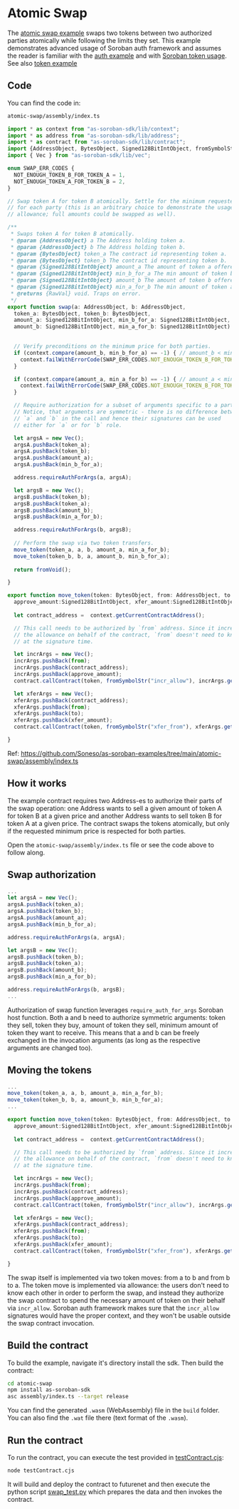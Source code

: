 # Atomic Swap

The [atomic swap example](https://github.com/Soneso/as-soroban-examples/tree/main/atomic-swap) swaps two tokens between two authorized parties atomically while following the limits they set.
This example demonstrates advanced usage of Soroban auth framework and assumes the reader is familiar with the [auth example](https://github.com/Soneso/as-soroban-examples/tree/main/auth) and with [Soroban token usage](https://soroban.stellar.org/docs/reference/interfaces/token-interface). See also [token example](https://github.com/Soneso/as-soroban-examples/tree/main/token)

## Code

You can find the code in:

```sh
atomic-swap/assembly/index.ts
```

```typescript
import * as context from "as-soroban-sdk/lib/context";
import * as address from "as-soroban-sdk/lib/address";
import * as contract from "as-soroban-sdk/lib/contract";
import {AddressObject, BytesObject, Signed128BitIntObject, fromSymbolStr, RawVal, fromVoid} from "as-soroban-sdk/lib/value";
import { Vec } from "as-soroban-sdk/lib/vec";

enum SWAP_ERR_CODES {
  NOT_ENOUGH_TOKEN_B_FOR_TOKEN_A = 1,
  NOT_ENOUGH_TOKEN_A_FOR_TOKEN_B = 2,
}

// Swap token A for token B atomically. Settle for the minimum requested price
// for each party (this is an arbitrary choice to demonstrate the usage of
// allowance; full amounts could be swapped as well).

/**
 * Swaps token A for token B atomically.
 * @param {AddressObject} a The Address holding token a.
 * @param {AddressObject} b The Address holding token b.
 * @param {BytesObject} token_a The contract id representing token a.
 * @param {BytesObject} token_b The contract id representing token b.
 * @param {Signed128BitIntObject} amount_a The amount of token a offered.
 * @param {Signed128BitIntObject} min_b_for_a The min amount of token b requested for the amount of token a offered.
 * @param {Signed128BitIntObject} amount_b The amount of token b offered.
 * @param {Signed128BitIntObject} min_a_for_b The min amount of token a requested for the amount of token b offered.
 * @returns {RawVal} void. Traps on error.
 */
export function swap(a: AddressObject, b: AddressObject, 
  token_a: BytesObject, token_b: BytesObject, 
  amount_a: Signed128BitIntObject, min_b_for_a: Signed128BitIntObject, 
  amount_b: Signed128BitIntObject, min_a_for_b: Signed128BitIntObject): RawVal {
  

  // Verify preconditions on the minimum price for both parties.
  if (context.compare(amount_b, min_b_for_a) == -1) { // amount_b < min_b_for_a 
    context.failWithErrorCode(SWAP_ERR_CODES.NOT_ENOUGH_TOKEN_B_FOR_TOKEN_A);
  }

  if (context.compare(amount_a, min_a_for_b) == -1) { // amount_a < min_a_for_b 
    context.failWithErrorCode(SWAP_ERR_CODES.NOT_ENOUGH_TOKEN_B_FOR_TOKEN_A);
  }

  // Require authorization for a subset of arguments specific to a party.
  // Notice, that arguments are symmetric - there is no difference between
  // `a` and `b` in the call and hence their signatures can be used
  // either for `a` or for `b` role.

  let argsA = new Vec();
  argsA.pushBack(token_a);
  argsA.pushBack(token_b);
  argsA.pushBack(amount_a);
  argsA.pushBack(min_b_for_a);

  address.requireAuthForArgs(a, argsA);

  let argsB = new Vec();
  argsB.pushBack(token_b);
  argsB.pushBack(token_a);
  argsB.pushBack(amount_b);
  argsB.pushBack(min_a_for_b);

  address.requireAuthForArgs(b, argsB);
 
  // Perform the swap via two token transfers.
  move_token(token_a, a, b, amount_a, min_a_for_b);
  move_token(token_b, b, a, amount_b, min_b_for_a);
 
  return fromVoid();

}

export function move_token(token: BytesObject, from: AddressObject, to:AddressObject, 
  approve_amount:Signed128BitIntObject, xfer_amount:Signed128BitIntObject): void {
  
  let contract_address =  context.getCurrentContractAddress();

  // This call needs to be authorized by `from` address. Since it increases
  // the allowance on behalf of the contract, `from` doesn't need to know `to`
  // at the signature time.

  let incrArgs = new Vec();
  incrArgs.pushBack(from);
  incrArgs.pushBack(contract_address);
  incrArgs.pushBack(approve_amount);
  contract.callContract(token, fromSymbolStr("incr_allow"), incrArgs.getHostObject());

  let xferArgs = new Vec();
  xferArgs.pushBack(contract_address);
  xferArgs.pushBack(from);
  xferArgs.pushBack(to);
  xferArgs.pushBack(xfer_amount);
  contract.callContract(token, fromSymbolStr("xfer_from"), xferArgs.getHostObject());

}
```

Ref: https://github.com/Soneso/as-soroban-examples/tree/main/atomic-swap/assembly/index.ts

## How it works

The example contract requires two Address-es to authorize their parts of the swap operation: one Address wants to sell a given amount of token A for token B at a given price and another Address wants to sell token B for token A at a given price. The contract swaps the tokens atomically, but only if the requested minimum price is respected for both parties.

Open the `atomic-swap/assembly/index.ts` file or see the code above to follow along.

## Swap authorization

```typescript
...
let argsA = new Vec();
argsA.pushBack(token_a);
argsA.pushBack(token_b);
argsA.pushBack(amount_a);
argsA.pushBack(min_b_for_a);

address.requireAuthForArgs(a, argsA);

let argsB = new Vec();
argsB.pushBack(token_b);
argsB.pushBack(token_a);
argsB.pushBack(amount_b);
argsB.pushBack(min_a_for_b);

address.requireAuthForArgs(b, argsB);
...
```

Authorization of swap function leverages `require_auth_for_args` Soroban host function. Both a and b need to authorize symmetric arguments: token they sell, token they buy, amount of token they sell, minimum amount of token they want to receive. This means that a and b can be freely exchanged in the invocation arguments (as long as the respective arguments are changed too).

## Moving the tokens

```typescript
...
move_token(token_a, a, b, amount_a, min_a_for_b);
move_token(token_b, b, a, amount_b, min_b_for_a);
...

export function move_token(token: BytesObject, from: AddressObject, to:AddressObject, 
  approve_amount:Signed128BitIntObject, xfer_amount:Signed128BitIntObject): void {
  
  let contract_address =  context.getCurrentContractAddress();

  // This call needs to be authorized by `from` address. Since it increases
  // the allowance on behalf of the contract, `from` doesn't need to know `to`
  // at the signature time.

  let incrArgs = new Vec();
  incrArgs.pushBack(from);
  incrArgs.pushBack(contract_address);
  incrArgs.pushBack(approve_amount);
  contract.callContract(token, fromSymbolStr("incr_allow"), incrArgs.getHostObject());

  let xferArgs = new Vec();
  xferArgs.pushBack(contract_address);
  xferArgs.pushBack(from);
  xferArgs.pushBack(to);
  xferArgs.pushBack(xfer_amount);
  contract.callContract(token, fromSymbolStr("xfer_from"), xferArgs.getHostObject());

}
```
The swap itself is implemented via two token moves: from a to b and from b to a. The token move is implemented via allowance: the users don't need to know each other in order to perform the swap, and instead they authorize the swap contract to spend the necessary amount of token on their behalf via `incr_allow`. Soroban auth framework makes sure that the `incr_allow` signatures would have the proper context, and they won't be usable outside the swap contract invocation.

## Build the contract

To build the example, navigate it's directory install the sdk. Then build the contract:

```sh
cd atomic-swap
npm install as-soroban-sdk
asc assembly/index.ts --target release
```

You can find the generated `.wasm` (WebAssembly) file in the `build` folder. You can also find the `.wat` file there (text format of the `.wasm`).

## Run the contract

To run the contract, you can execute the test provided in [testContract.cjs](https://github.com/Soneso/as-soroban-examples/tree/main/atomic-swap/testContract.cjs):

```sh
node testContract.cjs
```

It will build and deploy the contract to futurenet and then execute the python script [swap_test.py](https://github.com/Soneso/as-soroban-examples/tree/main/atomic-swap/swap-test.cjs) which prepares the data and then invokes the contract.
